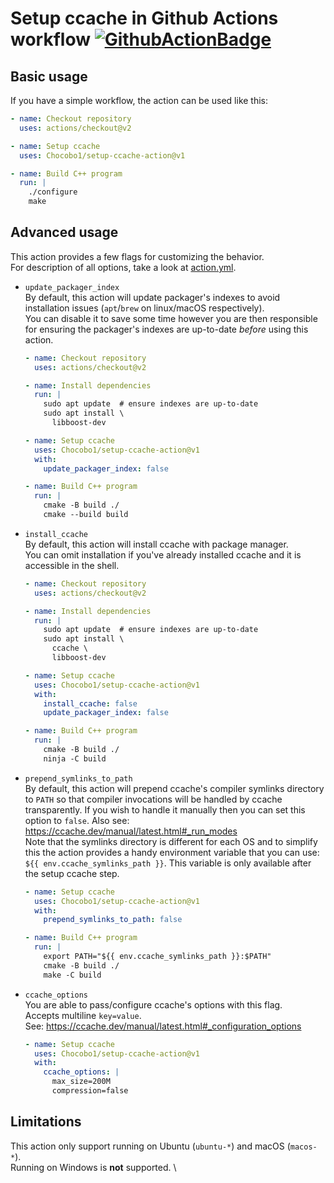 # Setup ccache in Github Actions workflow [![GithubActionBadge]][GithubActionLink]

[GithubActionBadge]: https://github.com/Chocobo1/setup-ccache-action/actions/workflows/ci.yaml/badge.svg
[GithubActionLink]: https://github.com/Chocobo1/setup-ccache-action/actions

## Basic usage
If you have a simple workflow, the action can be used like this:
```yml
- name: Checkout repository
  uses: actions/checkout@v2

- name: Setup ccache
  uses: Chocobo1/setup-ccache-action@v1

- name: Build C++ program
  run: |
    ./configure
    make
```

## Advanced usage
This action provides a few flags for customizing the behavior. \
For description of all options, take a look at [action.yml](action.yml).

* `update_packager_index` \
  By default, this action will update packager's indexes to avoid installation issues
  (`apt`/`brew` on linux/macOS respectively). \
  You can disable it to save some time however you are then responsible for ensuring the packager's
  indexes are up-to-date *before* using this action.
  ```yml
  - name: Checkout repository
    uses: actions/checkout@v2

  - name: Install dependencies
    run: |
      sudo apt update  # ensure indexes are up-to-date
      sudo apt install \
        libboost-dev

  - name: Setup ccache
    uses: Chocobo1/setup-ccache-action@v1
    with:
      update_packager_index: false

  - name: Build C++ program
    run: |
      cmake -B build ./
      cmake --build build
  ```

* `install_ccache` \
  By default, this action will install ccache with package manager. \
  You can omit installation if you've already installed ccache and it is accessible in the shell.
  ```yml
  - name: Checkout repository
    uses: actions/checkout@v2

  - name: Install dependencies
    run: |
      sudo apt update  # ensure indexes are up-to-date
      sudo apt install \
        ccache \
        libboost-dev

  - name: Setup ccache
    uses: Chocobo1/setup-ccache-action@v1
    with:
      install_ccache: false
      update_packager_index: false

  - name: Build C++ program
    run: |
      cmake -B build ./
      ninja -C build
  ```

* `prepend_symlinks_to_path` \
  By default, this action will prepend ccache's compiler symlinks directory to `PATH` so that
  compiler invocations will be handled by ccache transparently. If you wish to handle it manually
  then you can set this option to `false`. Also see: https://ccache.dev/manual/latest.html#_run_modes \
  Note that the symlinks directory is different for each OS and to simplify this the action provides a
  handy environment variable that you can use: `${{ env.ccache_symlinks_path }}`.
  This variable is only available after the setup ccache step.
  ```yml
  - name: Setup ccache
    uses: Chocobo1/setup-ccache-action@v1
    with:
      prepend_symlinks_to_path: false

  - name: Build C++ program
    run: |
      export PATH="${{ env.ccache_symlinks_path }}:$PATH"
      cmake -B build ./
      make -C build
  ```

* `ccache_options` \
  You are able to pass/configure ccache's options with this flag. \
  Accepts multiline `key=value`. \
  See: https://ccache.dev/manual/latest.html#_configuration_options
  ```yml
  - name: Setup ccache
    uses: Chocobo1/setup-ccache-action@v1
    with:
      ccache_options: |
        max_size=200M
        compression=false
  ```

## Limitations
This action only support running on Ubuntu (`ubuntu-*`) and macOS (`macos-*`). \
Running on Windows is **not** supported. \
